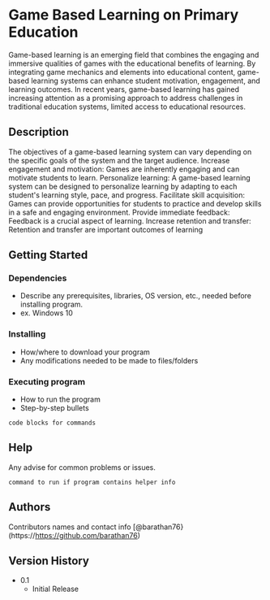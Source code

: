 # Game Based Learning on Primary Education

Game-based learning is an emerging field that combines the engaging and immersive qualities of games with the educational benefits of learning.
By integrating game mechanics and elements into educational content, game-based learning systems can enhance student motivation, engagement, and learning outcomes.
In recent years, game-based learning has gained increasing attention as a promising approach to address challenges in traditional education systems, limited access to educational resources.

## Description

The objectives of a game-based learning system can vary depending on the specific goals of the system and the target audience. 
Increase engagement and motivation: Games are inherently engaging and can motivate students to learn. 
Personalize learning: A game-based learning system can be designed to personalize learning by adapting to each student's learning style, pace, and progress.
Facilitate skill acquisition: Games can provide opportunities for students to practice and develop skills in a safe and engaging environment. 
Provide immediate feedback: Feedback is a crucial aspect of learning. 
Increase retention and transfer: Retention and transfer are important outcomes of learning

## Getting Started

### Dependencies

* Describe any prerequisites, libraries, OS version, etc., needed before installing program.
* ex. Windows 10

### Installing

* How/where to download your program
* Any modifications needed to be made to files/folders

### Executing program

* How to run the program
* Step-by-step bullets
```
code blocks for commands
```

## Help

Any advise for common problems or issues.
```
command to run if program contains helper info
```

## Authors

Contributors names and contact info
[@barathan76}(https://https://github.com/barathan76)


## Version History

* 0.1
    * Initial Release

